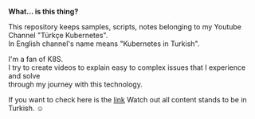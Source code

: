 **What... is this thing?**

This repository keeps samples, scripts, notes belonging to my Youtube Channel "Türkçe Kubernetes".  
In English channel's name means "Kubernetes in Turkish".

I'm a fan of K8S.  
I try to create videos to explain easy to complex issues that I experience and solve  
through my journey with this technology.

If you want to check here is the [link](https://www.youtube.com/channel/UCsuJZR9zQkyjmsAIvLQORgA "Türkçe Kubernetes")
Watch out all content stands to be in Turkish. ☺️


